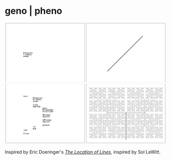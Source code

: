 # geno | pheno

![line and tree postcript code versus output](book.png)

Inspired by Eric Doeringer's [*The Location of Lines*](http://www.ericdoeringer.com/ConArtRec/LeWitt/LeWitt-LocLines.html), inspired by Sol LeWitt.
